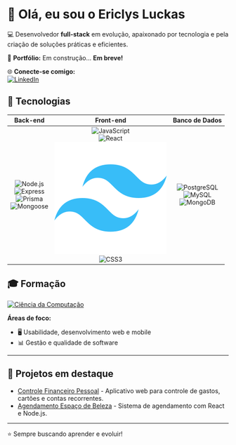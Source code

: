 # 👋 Olá, eu sou o Ericlys Luckas

💻 Desenvolvedor **full-stack** em evolução, apaixonado por tecnologia e pela criação de soluções práticas e eficientes.  

🌟 **Portfólio:** Em construção... **Em breve!**  

🌐 **Conecte-se comigo:**  
[![LinkedIn](https://img.shields.io/badge/LinkedIn-0077B5?style=for-the-badge&logo=linkedin&logoColor=white)](https://www.linkedin.com/in/ericlys-luckas-4959b71ab)

## 🚀 Tecnologias

| Back-end | Front-end | Banco de Dados |
| :---: | :---: | :---: |
| ![Node.js](https://cdn.jsdelivr.net/gh/devicons/devicon/icons/nodejs/nodejs-original.svg) <br> ![Express](https://cdn.jsdelivr.net/gh/devicons/devicon/icons/express/express-original.svg) <br> ![Prisma](https://raw.githubusercontent.com/prisma/prisma/main/icons/favicon-32x32.png) <br> ![Mongoose](https://cdn.jsdelivr.net/gh/devicons/devicon/icons/mongodb/mongodb-original.svg) | ![JavaScript](https://cdn.jsdelivr.net/gh/devicons/devicon/icons/javascript/javascript-original.svg) <br> ![React](https://cdn.jsdelivr.net/gh/devicons/devicon/icons/react/react-original.svg) <br> ![Tailwind](https://raw.githubusercontent.com/devicons/devicon/master/icons/tailwindcss/tailwindcss-plain.svg) <br> ![CSS3](https://cdn.jsdelivr.net/gh/devicons/devicon/icons/css3/css3-original.svg) | ![PostgreSQL](https://cdn.jsdelivr.net/gh/devicons/devicon/icons/postgresql/postgresql-original.svg) <br> ![MySQL](https://cdn.jsdelivr.net/gh/devicons/devicon/icons/mysql/mysql-original.svg) <br> ![MongoDB](https://cdn.jsdelivr.net/gh/devicons/devicon/icons/mongodb/mongodb-original.svg) |

## 🎓 Formação

[![Ciência da Computação](https://img.shields.io/badge/Ciência_da_Computação-2024-blue?style=for-the-badge&logo=university&logoColor=white)](#)

**Áreas de foco:**  
- 🖥️ Usabilidade, desenvolvimento web e mobile  
- 📊 Gestão e qualidade de software  

---

## 🌟 Projetos em destaque

- [Controle Financeiro Pessoal](https://github.com/EriclysLuckas/finance-app) - Aplicativo web para controle de gastos, cartões e contas recorrentes.  
- [Agendamento Espaço de Beleza](https://github.com/EriclysLuckas/beauty-scheduler) - Sistema de agendamento com React e Node.js.

---

⭐ Sempre buscando aprender e evoluir!
